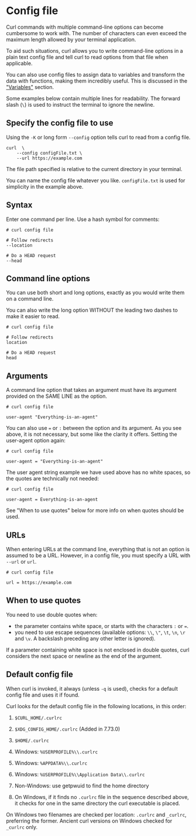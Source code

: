 # Config file

Curl commands with multiple command-line options can become cumbersome to work
with. The number of characters can even exceed the maximum length allowed by
your terminal application.

To aid such situations, curl allows you to write command-line options in a
plain text config file and tell curl to read options from that file when
applicable.

You can also use config files to assign data to variables and transform the
data with functions, making them incredibly useful. This is discussed in the
["Variables"](https://everything.curl.dev/cmdline/variables) section.

Some examples below contain multiple lines for readability. The forward slash
(`\`) is used to instruct the terminal to ignore the newline.

## Specify the config file to use

Using the `-K` or long form `--config` option tells curl to read from a config file.

    curl  \
        --config configFile.txt \
        --url https://example.com

The file path specified is relative to the current directory in your terminal.

You can name the config file whatever you like. `configFile.txt` is used for
simplicity in the example above.

## Syntax

Enter one command per line. Use a hash symbol for comments:

    # curl config file

    # Follow redirects
    --location

    # Do a HEAD request
    --head

## Command line options

You can use both short and long options, exactly as you would write them on a command line. 

You can also write the long option WITHOUT the leading two dashes to make
it easier to read. 

    # curl config file

    # Follow redirects
    location

    # Do a HEAD request
    head

## Arguments

A command line option that takes an argument must have its argument provided on
the SAME LINE as the option. 

    # curl config file

    user-agent "Everything-is-an-agent"

You can also use `=` or `:` between the option and its argument. As you see
above, it is not necessary, but some like the clarity it offers. Setting the
user-agent option again:

    # curl config file

    user-agent = "Everything-is-an-agent"

The user agent string example we have used above has no white spaces, so the
quotes are technically not needed:

    # curl config file

    user-agent = Everything-is-an-agent

See "When to use quotes" below for more info on when quotes should be used.

## URLs

When entering URLs at the command line, everything that is not an option is
assumed to be a URL. However, in a config file, you must specify a URL with
`--url` or `url`.

    # curl config file

    url = https://example.com

## When to use quotes

You need to use double quotes when:

* the parameter contains white space, or starts with the characters `:` or `=`.
* you need to use escape sequences (available options: `\\`, `\"`, `\t`, `\n`, `\r` and `\v`. A backslash preceding any other letter is ignored).

If a parameter containing white space is not enclosed in double quotes, curl
considers the next space or newline as the end of the argument.

## Default config file

When curl is invoked, it always (unless `-q` is used), checks for a default
config file and uses it if found.

Curl looks for the default config file in the following locations, in this order:

1) `$CURL_HOME/.curlrc`

2) `$XDG_CONFIG_HOME/.curlrc` (Added in 7.73.0)

3) `$HOME/.curlrc`

4) Windows: `%USERPROFILE%\\.curlrc`

5) Windows: `%APPDATA%\\.curlrc`

6) Windows: `%USERPROFILE%\\Application Data\\.curlrc`

7) Non-Windows: use getpwuid to find the home directory

8) On Windows, if it finds no `.curlrc` file in the sequence described above,
it checks for one in the same directory the curl executable is placed.

On Windows two filenames are checked per location: `.curlrc` and `_curlrc`,
preferring the former. Ancient curl versions on Windows checked for `_curlrc`
only.
